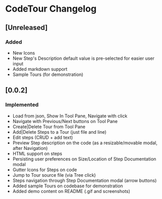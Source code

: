 <!-- Keep a Changelog guide -> https://keepachangelog.com -->

# CodeTour Changelog

## [Unreleased]

### Added

- New Icons
- New Step's Description default value is pre-selected for easier user input
- Added markdown support
- Sample Tours (for demonstration)

## [0.0.2]

### Implemented

- Load from json, Show In Tool Pane, Navigate with click
- Navigate with Previous/Next buttons on Tool Pane
- Create|Delete Tour from Tool Pane
- Add|Delete Steps to a Tour (just file and line)
- Edit steps (CRUD + add text)
- Preview Step description on the code (as a resizable/movable modal, after Navigation)
- HTML support on steps
- Persisting user preferences on Size/Location of Step Documentation modal
- Gutter Icons for Steps on code
- Jump to Tour source file (via Tree click)
- Steps navigation through Step Documentation modal (arrow buttons)
- Added sample Tours on codebase for demonstration
- Added demo content on README (.gif and screenshots)

